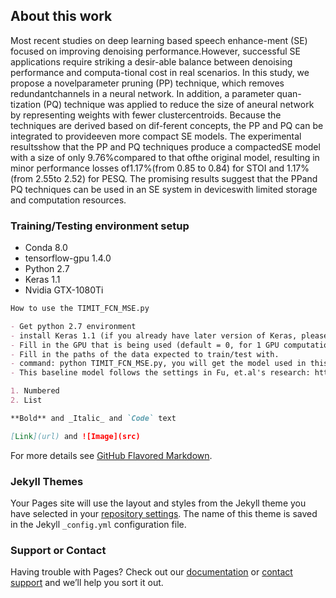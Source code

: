 ## About this work

Most recent studies on deep learning based speech enhance-ment  (SE)  focused  on  improving  denoising  performance.However, successful SE applications require striking a desir-able  balance  between  denoising  performance  and  computa-tional cost in real scenarios. In this study, we propose a novelparameter pruning (PP) technique, which removes redundantchannels in a neural network.  In addition, a parameter quan-tization (PQ) technique was applied to reduce the size of aneural  network  by  representing  weights  with  fewer  clustercentroids.  Because the techniques are derived based on dif-ferent concepts, the PP and PQ can be integrated to provideeven  more  compact  SE  models.   The  experimental  resultsshow  that  the  PP  and  PQ  techniques  produce  a  compactedSE  model  with  a  size  of  only  9.76%compared  to  that  ofthe original model, resulting in minor performance losses of1.17%(from 0.85 to 0.84) for STOI and 1.17%(from 2.55to 2.52) for PESQ. The promising results suggest that the PPand PQ techniques can be used in an SE system in deviceswith limited storage and computation resources.

### Training/Testing environment setup

- Conda 8.0
- tensorflow-gpu 1.4.0
- Python 2.7
- Keras 1.1
- Nvidia GTX-1080Ti

```markdown
How to use the TIMIT_FCN_MSE.py

- Get python 2.7 environment
- install Keras 1.1 (if you already have later version of Keras, please reinstall this version). 
- Fill in the GPU that is being used (default = 0, for 1 GPU computation resource, -1 for no CPU computation resource).
- Fill in the paths of the data expected to train/test with.
- command: python TIMIT_FCN_MSE.py, you will get the model used in this work.
- This baseline model follows the settings in Fu, et.al's research: https://github.com/JasonSWFu/End-to-end-waveform-utterance-enhancement

1. Numbered
2. List

**Bold** and _Italic_ and `Code` text

[Link](url) and ![Image](src)
```

For more details see [GitHub Flavored Markdown](https://guides.github.com/features/mastering-markdown/).

### Jekyll Themes

Your Pages site will use the layout and styles from the Jekyll theme you have selected in your [repository settings](https://github.com/WilliamYu1993/ICSE/settings). The name of this theme is saved in the Jekyll `_config.yml` configuration file.

### Support or Contact

Having trouble with Pages? Check out our [documentation](https://help.github.com/categories/github-pages-basics/) or [contact support](https://github.com/contact) and we’ll help you sort it out.

